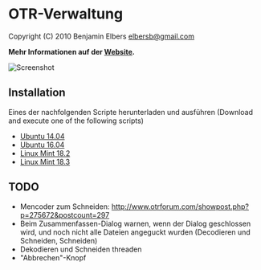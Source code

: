 OTR-Verwaltung
==============

Copyright (C) 2010 Benjamin Elbers <elbersb@gmail.com>

**Mehr Informationen auf der [Website](http://elbersb.de/otrverwaltung).**

![Screenshot](http://github.com/elbersb/otr-verwaltung/raw/master/data/media/screenshots/search.png)

Installation
------------

Eines der nachfolgenden Scripte herunterladen und ausführen
(Download and execute one of the following scripts)

* [Ubuntu 14.04](installscripts/install_ubuntu_1404_trusty.sh)
* [Ubuntu 16.04](installscripts/install_ubuntu_1604_xerius.sh)
* [Linux Mint 18.2](installscripts/install_mint_1802_sonya.sh)
* [Linux Mint 18.3](installscripts/install_mint_1803_sylvia.sh)


TODO
----

* Mencoder zum Schneiden: http://www.otrforum.com/showpost.php?p=275672&postcount=297
* Beim Zusammenfassen-Dialog warnen, wenn der Dialog geschlossen wird, und noch nicht alle Dateien angeguckt wurden (Decodieren und Schneiden, Schneiden)
* Dekodieren und Schneiden threaden
* "Abbrechen"-Knopf
